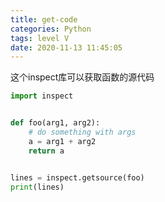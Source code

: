 ```yaml
---
title: get-code
categories: Python
tags: level V
date: 2020-11-13 11:45:05
---
```


这个inspect库可以获取函数的源代码

```python
import inspect


def foo(arg1, arg2):
    # do something with args
    a = arg1 + arg2
    return a


lines = inspect.getsource(foo)
print(lines)
```

